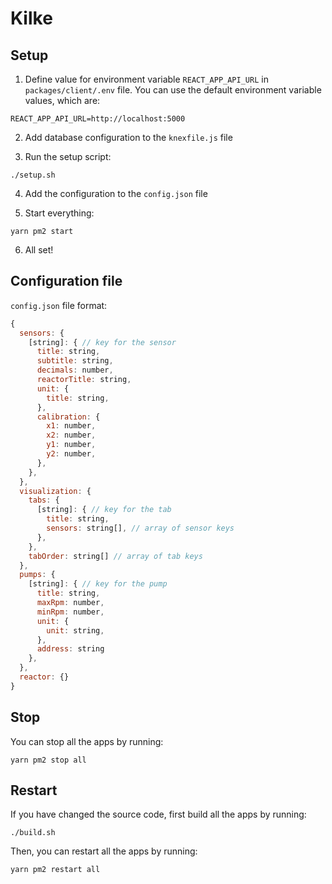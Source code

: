 # Kilke

## Setup

1. Define value for environment variable `REACT_APP_API_URL` in `packages/client/.env` file. You can use the default environment variable values, which are:

```
REACT_APP_API_URL=http://localhost:5000
```

2. Add database configuration to the `knexfile.js` file

3. Run the setup script:

```
./setup.sh
```

4. Add the configuration to the `config.json` file

5. Start everything:

```
yarn pm2 start
```

6. All set!

## Configuration file

`config.json` file format:

```javascript
{
  sensors: {
    [string]: { // key for the sensor
      title: string,
      subtitle: string,
      decimals: number,
      reactorTitle: string,
      unit: {
        title: string,
      },
      calibration: {
        x1: number,
        x2: number,
        y1: number,
        y2: number,
      },
    },
  },
  visualization: {
    tabs: {
      [string]: { // key for the tab
        title: string,
        sensors: string[], // array of sensor keys
      },
    },
    tabOrder: string[] // array of tab keys
  },
  pumps: {
    [string]: { // key for the pump
      title: string,
      maxRpm: number,
      minRpm: number,
      unit: {
        unit: string,
      },
      address: string
    },
  },
  reactor: {}
}
```

## Stop

You can stop all the apps by running:

```
yarn pm2 stop all
```

## Restart

If you have changed the source code, first build all the apps by running:

```
./build.sh
```

Then, you can restart all the apps by running:

```
yarn pm2 restart all
```
